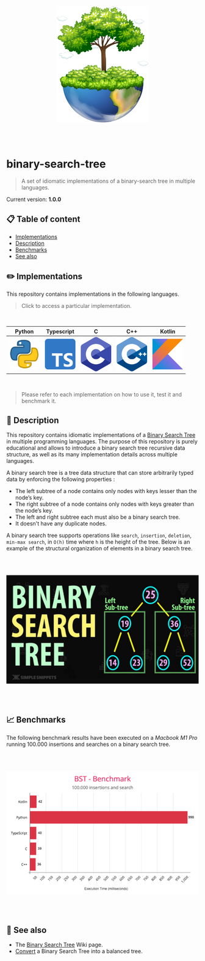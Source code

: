 <br /><br /><br /><br />
<p align="center">
  <img width="240" src="assets/icon.png" />
</p>
<br /><br />

# binary-search-tree
> A set of idiomatic implementations of a binary-search tree in multiple languages.

Current version: **1.0.0**

## 📋 Table of content

- [Implementations](#-implementations)
- [Description](#-description)
- [Benchmarks](#-benchmarks)
- [See also](#-see-also)

## ✏️ Implementations

This repository contains implementations in the following languages.

> Click to access a particular implementation.

<br />
<table align="center">
  <thead>
    <tr>
      <th>Python</th>
      <th>Typescript</th>
      <th>C</th>
      <th>C++</th>
      <th>Kotlin</th>
    </tr>
  </thead>
  <tr>
    <td><a href="src/python"><img width="80" src="assets/python.png" ></a></td>
    <td><a href="src/typescript"><img width="80" src="assets/typescript.png" /></a></td>
    <td><a href="src/c"><img width="80" src="assets/c.png" ></a></td>
    <td><a href="src/c++"><img width="80" src="assets/c++.png" ></a></td>
    <td><a href="src/kotlin"><img width="80" src="assets/kotlin.png" ></a></td>
  </tr>
</table>
<br />

> Please refer to each implementation on how to use it, test it and benchmark it.

## 🔰 Description

This repository contains idiomatic implementations of a [Binary Search Tree](https://en.wikipedia.org/wiki/Binary_search_tree) in multiple programming languages. The purpose of this repository is purely educational and allows to introduce a binary search tree recursive data structure, as well as its many implementation details across multiple languages.

A binary search tree is a tree data structure that can store arbitrarily typed data by enforcing the following properties :

- The left subtree of a node contains only nodes with keys lesser than the node’s key.
- The right subtree of a node contains only nodes with keys greater than the node’s key.
- The left and right subtree each must also be a binary search tree.
- It doesn't have any duplicate nodes.

A binary search tree supports operations like `search`, `insertion`, `deletion`, `min-max search`, in `O(h)` time where `h` is the height of the tree. Below is an example of the structural organization of elements in a binary search tree.

<br /><br />
<p align="center">
  <img width="700" src="assets/bst.jpeg" />
</p>
<br /><br />

## 📈 Benchmarks

The following benchmark results have been executed on a *Macbook M1 Pro* running 100.000 insertions and searches on a binary search tree.

<br /><br />
<p align="center">
  <img width="700" src="assets/benchmark.png" />
</p>
<br /><br />

## 👀 See also

- The [Binary Search Tree](https://en.wikipedia.org/wiki/Binary_search_tree) Wiki page.
- [Convert](https://www.geeksforgeeks.org/convert-normal-bst-balanced-bst/) a Binary Search Tree into a balanced tree.
